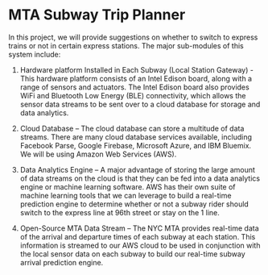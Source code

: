 # MTA Subway Trip Planner

In this project, we will provide suggestions on whether to switch to express trains or not in certain express stations.
The major sub-modules of this system include:

1. Hardware platform Installed in Each Subway (Local Station Gateway) - This hardware platform consists of an Intel Edison board, along with a range of sensors and actuators. The Intel Edison board also provides WiFi and Bluetooth Low Energy (BLE) connectivity, which allows the sensor data streams to be sent over to a cloud database for storage and data analytics.

2. Cloud Database – The cloud database can store a multitude of data streams. There are many cloud database services available, including Facebook Parse, Google Firebase, Microsoft Azure, and IBM Bluemix. We will be using Amazon Web Services (AWS). 

3. Data Analytics Engine – A major advantage of storing the large amount of data streams on the cloud is that they can be fed into a data analytics engine or machine learning software. AWS has their own suite of machine learning tools that we can leverage to build a real-time prediction engine to determine whether or not a subway rider should switch to the express line at 96th street or stay on the 1 line.

4. Open-Source MTA Data Stream – The NYC MTA provides real-time data of the arrival and departure times of each subway at each station. This information is streamed to our AWS cloud to be used in conjunction with the local sensor data on each subway to build our real-time subway arrival prediction engine.
